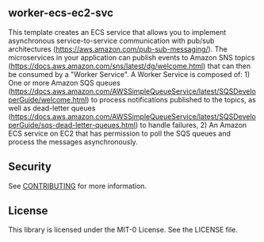 ## worker-ecs-ec2-svc

This template creates an ECS service that allows you to implement asynchronous service-to-service communication with pub/sub architectures (https://aws.amazon.com/pub-sub-messaging/). The microservices in your application can publish events to Amazon SNS topics (https://docs.aws.amazon.com/sns/latest/dg/welcome.html) that can then be consumed by a "Worker Service". A Worker Service is composed of: 1) One or more Amazon SQS queues (https://docs.aws.amazon.com/AWSSimpleQueueService/latest/SQSDeveloperGuide/welcome.html) to process notifications published to the topics, as well as dead-letter queues (https://docs.aws.amazon.com/AWSSimpleQueueService/latest/SQSDeveloperGuide/sqs-dead-letter-queues.html) to handle failures, 2) An Amazon ECS service on EC2 that has permission to poll the SQS queues and process the messages asynchronously.

## Security

See [CONTRIBUTING](CONTRIBUTING.md#security-issue-notifications) for more information.

## License

This library is licensed under the MIT-0 License. See the LICENSE file.

